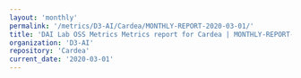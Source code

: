 ```yaml
---
layout: 'monthly'
permalink: '/metrics/D3-AI/Cardea/MONTHLY-REPORT-2020-03-01/'
title: 'DAI Lab OSS Metrics Metrics report for Cardea | MONTHLY-REPORT-2020-03-01'
organization: 'D3-AI'
repository: 'Cardea'
current_date: '2020-03-01'
---
```


